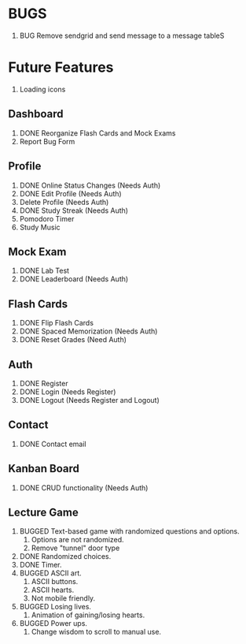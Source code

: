 # BUGS

1. BUG Remove sendgrid and send message to a message tableS

# Future Features

1. Loading icons

## Dashboard

1. DONE Reorganize Flash Cards and Mock Exams
2. Report Bug Form

## Profile

1. DONE Online Status Changes (Needs Auth)
2. DONE Edit Profile (Needs Auth)
3. Delete Profile (Needs Auth)
4. DONE Study Streak (Needs Auth)
5. Pomodoro Timer
6. Study Music

## Mock Exam

1. DONE Lab Test
2. DONE Leaderboard (Needs Auth)

## Flash Cards

1. DONE Flip Flash Cards
2. DONE Spaced Memorization (Needs Auth)
3. DONE Reset Grades (Need Auth)

## Auth

1. DONE Register
2. DONE Login (Needs Register)
3. DONE Logout (Needs Register and Logout)

## Contact

1. DONE Contact email

## Kanban Board

1. DONE CRUD functionality (Needs Auth)

## Lecture Game

1. BUGGED Text-based game with randomized questions and options.
   1. Options are not randomized.
   2. Remove "tunnel" door type
2. DONE Randomized choices.
3. DONE Timer.
4. BUGGED ASCII art.
   1. ASCII buttons.
   2. ASCII hearts.
   3. Not mobile friendly.
5. BUGGED Losing lives.
   1. Animation of gaining/losing hearts.
6. BUGGED Power ups.
   1. Change wisdom to scroll to manual use.

